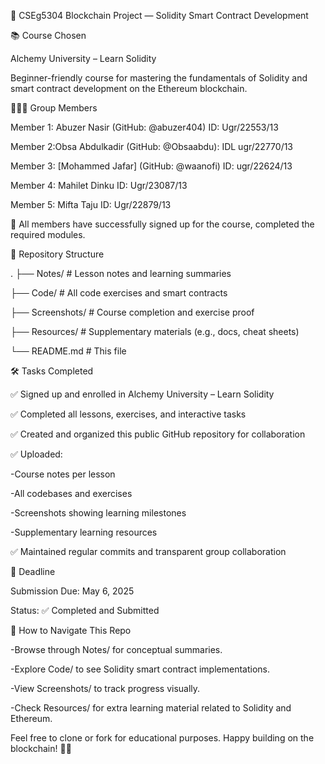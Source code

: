 🔗 CSEg5304 Blockchain Project — Solidity Smart Contract Development

📚 Course Chosen

Alchemy University – Learn Solidity

Beginner-friendly course for mastering the fundamentals of Solidity and smart contract development on the Ethereum blockchain.

🧑‍🤝‍🧑 Group Members

Member 1: Abuzer Nasir (GitHub: @abuzer404) ID: Ugr/22553/13

Member 2:Obsa Abdulkadir (GitHub: @Obsaabdu): IDL ugr/22770/13

Member 3: [Mohammed Jafar] (GitHub: @waanofi) ID: ugr/22624/13

Member 4: Mahilet Dinku ID: Ugr/23087/13

Member 5: Mifta Taju ID: Ugr/22879/13

📌 All members have successfully signed up for the course, completed the required modules.

📁 Repository Structure

.
├── Notes/ # Lesson notes and learning summaries

├── Code/ # All code exercises and smart contracts

├── Screenshots/ # Course completion and exercise proof

├── Resources/ # Supplementary materials (e.g., docs, cheat sheets)

└── README.md # This file

🛠️ Tasks Completed

✅ Signed up and enrolled in Alchemy University – Learn Solidity

✅ Completed all lessons, exercises, and interactive tasks

✅ Created and organized this public GitHub repository for collaboration

✅ Uploaded:

-Course notes per lesson

-All codebases and exercises

-Screenshots showing learning milestones

-Supplementary learning resources

✅ Maintained regular commits and transparent group collaboration

📅 Deadline

Submission Due: May 6, 2025

Status: ✅ Completed and Submitted

📝 How to Navigate This Repo

-Browse through Notes/ for conceptual summaries.

-Explore Code/ to see Solidity smart contract implementations.

-View Screenshots/ to track progress visually.

-Check Resources/ for extra learning material related to Solidity and Ethereum.

Feel free to clone or fork for educational purposes. Happy building on the blockchain! 🧱🚀
